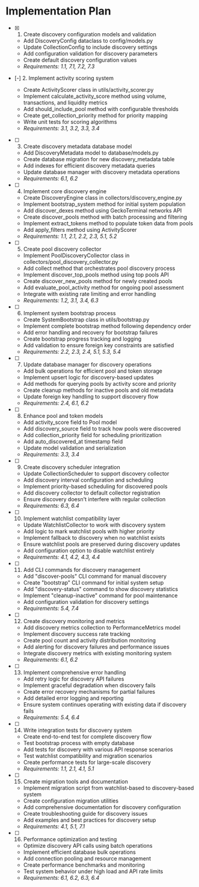 # Implementation Plan

- [x] 1. Create discovery configuration models and validation




  - Add DiscoveryConfig dataclass to config/models.py
  - Update CollectionConfig to include discovery settings
  - Add configuration validation for discovery parameters
  - Create default discovery configuration values
  - _Requirements: 1.1, 7.1, 7.2, 7.3_

- [-] 2. Implement activity scoring system



  - Create ActivityScorer class in utils/activity_scorer.py
  - Implement calculate_activity_score method using volume, transactions, and liquidity metrics
  - Add should_include_pool method with configurable thresholds
  - Create get_collection_priority method for priority mapping
  - Write unit tests for scoring algorithms
  - _Requirements: 3.1, 3.2, 3.3, 3.4_

- [ ] 3. Create discovery metadata database model
  - Add DiscoveryMetadata model to database/models.py
  - Create database migration for new discovery_metadata table
  - Add indexes for efficient discovery metadata queries
  - Update database manager with discovery metadata operations
  - _Requirements: 6.1, 6.2_

- [ ] 4. Implement core discovery engine
  - Create DiscoveryEngine class in collectors/discovery_engine.py
  - Implement bootstrap_system method for initial system population
  - Add discover_dexes method using GeckoTerminal networks API
  - Create discover_pools method with batch processing and filtering
  - Implement extract_tokens method to populate token data from pools
  - Add apply_filters method using ActivityScorer
  - _Requirements: 1.1, 2.1, 2.2, 2.3, 5.1, 5.2_

- [ ] 5. Create pool discovery collector
  - Implement PoolDiscoveryCollector class in collectors/pool_discovery_collector.py
  - Add collect method that orchestrates pool discovery process
  - Implement discover_top_pools method using top pools API
  - Create discover_new_pools method for newly created pools
  - Add evaluate_pool_activity method for ongoing pool assessment
  - Integrate with existing rate limiting and error handling
  - _Requirements: 1.2, 3.1, 3.4, 6.3_

- [ ] 6. Implement system bootstrap process
  - Create SystemBootstrap class in utils/bootstrap.py
  - Implement complete bootstrap method following dependency order
  - Add error handling and recovery for bootstrap failures
  - Create bootstrap progress tracking and logging
  - Add validation to ensure foreign key constraints are satisfied
  - _Requirements: 2.2, 2.3, 2.4, 5.1, 5.3, 5.4_

- [ ] 7. Update database manager for discovery operations
  - Add bulk operations for efficient pool and token storage
  - Implement upsert logic for discovery-based updates
  - Add methods for querying pools by activity score and priority
  - Create cleanup methods for inactive pools and old metadata
  - Update foreign key handling to support discovery flow
  - _Requirements: 2.4, 6.1, 6.2_

- [ ] 8. Enhance pool and token models
  - Add activity_score field to Pool model
  - Add discovery_source field to track how pools were discovered
  - Add collection_priority field for scheduling prioritization
  - Add auto_discovered_at timestamp field
  - Update model validation and serialization
  - _Requirements: 3.3, 3.4_

- [ ] 9. Create discovery scheduler integration
  - Update CollectionScheduler to support discovery collector
  - Add discovery interval configuration and scheduling
  - Implement priority-based scheduling for discovered pools
  - Add discovery collector to default collector registration
  - Ensure discovery doesn't interfere with regular collection
  - _Requirements: 6.3, 6.4_

- [ ] 10. Implement watchlist compatibility layer
  - Update WatchlistCollector to work with discovery system
  - Add logic to mark watchlist pools with higher priority
  - Implement fallback to discovery when no watchlist exists
  - Ensure watchlist pools are preserved during discovery updates
  - Add configuration option to disable watchlist entirely
  - _Requirements: 4.1, 4.2, 4.3, 4.4_

- [ ] 11. Add CLI commands for discovery management
  - Add "discover-pools" CLI command for manual discovery
  - Create "bootstrap" CLI command for initial system setup
  - Add "discovery-status" command to show discovery statistics
  - Implement "cleanup-inactive" command for pool maintenance
  - Add configuration validation for discovery settings
  - _Requirements: 5.4, 7.4_

- [ ] 12. Create discovery monitoring and metrics
  - Add discovery metrics collection to PerformanceMetrics model
  - Implement discovery success rate tracking
  - Create pool count and activity distribution monitoring
  - Add alerting for discovery failures and performance issues
  - Integrate discovery metrics with existing monitoring system
  - _Requirements: 6.1, 6.2_

- [ ] 13. Implement comprehensive error handling
  - Add retry logic for discovery API failures
  - Implement graceful degradation when discovery fails
  - Create error recovery mechanisms for partial failures
  - Add detailed error logging and reporting
  - Ensure system continues operating with existing data if discovery fails
  - _Requirements: 5.4, 6.4_

- [ ] 14. Write integration tests for discovery system
  - Create end-to-end test for complete discovery flow
  - Test bootstrap process with empty database
  - Add tests for discovery with various API response scenarios
  - Test watchlist compatibility and migration scenarios
  - Create performance tests for large-scale discovery
  - _Requirements: 1.1, 2.1, 4.1, 5.1_

- [ ] 15. Create migration tools and documentation
  - Implement migration script from watchlist-based to discovery-based system
  - Create configuration migration utilities
  - Add comprehensive documentation for discovery configuration
  - Create troubleshooting guide for discovery issues
  - Add examples and best practices for discovery setup
  - _Requirements: 4.1, 5.1, 7.1_

- [ ] 16. Performance optimization and testing
  - Optimize discovery API calls using batch operations
  - Implement efficient database bulk operations
  - Add connection pooling and resource management
  - Create performance benchmarks and monitoring
  - Test system behavior under high load and API rate limits
  - _Requirements: 6.1, 6.2, 6.3, 6.4_